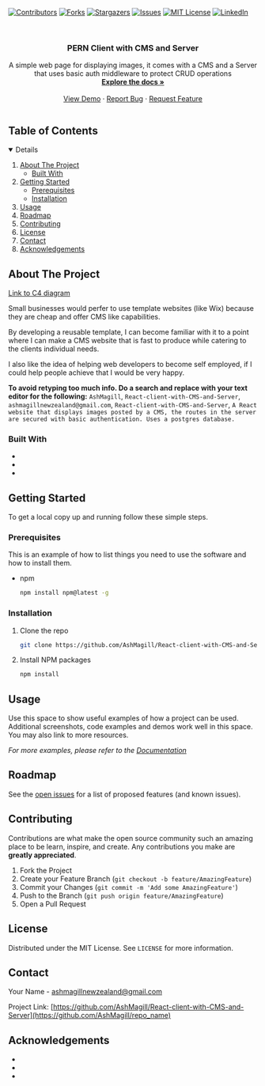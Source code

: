 <!--
*** Thanks for checking out the Best-README-Template. If you have a suggestion
*** that would make this better, please fork the repo and create a pull request
*** or simply open an issue with the tag "enhancement".
*** Thanks again! Now go create something AMAZING! :D
***
***
***
*** To avoid retyping too much info. Do a search and replace for the following:
*** AshMagill, React-client-with-CMS-and-Server, twitter_handle, ashmagillnewzealand@gmail.com, React-client-with-CMS-and-Server, A React website that displays images posted by a CMS, the routes in the server are secured with basic authentication. Uses a postgres database.
-->



<!-- PROJECT SHIELDS -->
<!--
*** I'm using markdown "reference style" links for readability.
*** Reference links are enclosed in brackets [ ] instead of parentheses ( ).
*** See the bottom of this document for the declaration of the reference variables
*** for contributors-url, forks-url, etc. This is an optional, concise syntax you may use.
*** https://www.markdownguide.org/basic-syntax/#reference-style-links
-->
[![Contributors][contributors-shield]][contributors-url]
[![Forks][forks-shield]][forks-url]
[![Stargazers][stars-shield]][stars-url]
[![Issues][issues-shield]][issues-url]
[![MIT License][license-shield]][license-url]
[![LinkedIn][linkedin-shield]][linkedin-url]



<br />
<p align="center">

  <h3 align="center">PERN Client with CMS and Server</h3>

  <p align="center">
    A simple web page for displaying images, it comes with a CMS and a Server that uses basic auth middleware to protect CRUD operations
    <br />
    <a href="https://github.com/AshMagill/React-client-with-CMS-and-Server"><strong>Explore the docs »</strong></a>
    <br />
    <br />
    <a href="https://github.com/AshMagill/React-client-with-CMS-and-Server">View Demo</a>
    ·
    <a href="https://github.com/AshMagill/React-client-with-CMS-and-Server/issues">Report Bug</a>
    ·
    <a href="https://github.com/AshMagill/React-client-with-CMS-and-Server/issues">Request Feature</a>
  </p>
</p>



<!-- TABLE OF CONTENTS -->
  <summary><h2 style="display: inline-block">Table of Contents</h2></summary>
<details open="open">
  <ol>
    <li>
      <a href="#about-the-project">About The Project</a>
      <ul>
        <li><a href="#built-with">Built With</a></li>
      </ul>
    </li>
    <li>
      <a href="#getting-started">Getting Started</a>
      <ul>
        <li><a href="#prerequisites">Prerequisites</a></li>
        <li><a href="#installation">Installation</a></li>
      </ul>
    </li>
    <li><a href="#usage">Usage</a></li>
    <li><a href="#roadmap">Roadmap</a></li>
    <li><a href="#contributing">Contributing</a></li>
    <li><a href="#license">License</a></li>
    <li><a href="#contact">Contact</a></li>
    <li><a href="#acknowledgements">Acknowledgements</a></li>
  </ol>
</details>



<!-- ABOUT THE PROJECT -->
## About The Project

  <a href="https://raw.githubusercontent.com/AshMagill/Readme/main/images/Pern%20C4%20Diagram.png?token=AQZ3OBXAICRLYNCWHRXRGITAYA4OM">
  <p>Link to C4 diagram</p>
  </a>

Small businesses would perfer to use
template websites (like Wix) because they are 
cheap and offer CMS like capabilities.

By developing a reusable template, I 
can become familiar with it to a point
where I can make a CMS website that
is fast to produce while catering to 
the clients individual needs.

I also like the idea of helping web developers to become self employed, if I could help people achieve that I would be very happy.

**To avoid retyping too much info. Do a search and replace with your text editor for the following:**
`AshMagill`, `React-client-with-CMS-and-Server`, `ashmagillnewzealand@gmail.com`, `React-client-with-CMS-and-Server`, `A React website that displays images posted by a CMS, the routes in the server are secured with basic authentication. Uses a postgres database.`


### Built With

* []()
* []()
* []()



<!-- GETTING STARTED -->
## Getting Started

To get a local copy up and running follow these simple steps.

### Prerequisites

This is an example of how to list things you need to use the software and how to install them.
* npm
  ```sh
  npm install npm@latest -g
  ```

### Installation

1. Clone the repo
   ```sh
   git clone https://github.com/AshMagill/React-client-with-CMS-and-Server.git
   ```
2. Install NPM packages
   ```sh
   npm install
   ```



<!-- USAGE EXAMPLES -->
## Usage

Use this space to show useful examples of how a project can be used. Additional screenshots, code examples and demos work well in this space. You may also link to more resources.

_For more examples, please refer to the [Documentation](https://example.com)_



<!-- ROADMAP -->
## Roadmap

See the [open issues](https://github.com/AshMagill/React-client-with-CMS-and-Server/issues) for a list of proposed features (and known issues).



<!-- CONTRIBUTING -->
## Contributing

Contributions are what make the open source community such an amazing place to be learn, inspire, and create. Any contributions you make are **greatly appreciated**.

1. Fork the Project
2. Create your Feature Branch (`git checkout -b feature/AmazingFeature`)
3. Commit your Changes (`git commit -m 'Add some AmazingFeature'`)
4. Push to the Branch (`git push origin feature/AmazingFeature`)
5. Open a Pull Request



<!-- LICENSE -->
## License

Distributed under the MIT License. See `LICENSE` for more information.



<!-- CONTACT -->
## Contact

Your Name - ashmagillnewzealand@gmail.com

Project Link: [https://github.com/AshMagill/React-client-with-CMS-and-Server](https://github.com/AshMagill/repo_name)



<!-- ACKNOWLEDGEMENTS -->
## Acknowledgements

* []()
* []()
* []()





<!-- MARKDOWN LINKS & IMAGES -->
<!-- https://www.markdownguide.org/basic-syntax/#reference-style-links -->
[contributors-shield]: https://img.shields.io/github/contributors/AshMagill/repo.svg?style=for-the-badge
[contributors-url]: https://github.com/AshMagill/repo/graphs/contributors
[forks-shield]: https://img.shields.io/github/forks/AshMagill/repo.svg?style=for-the-badge
[forks-url]: https://github.com/AshMagill/repo/network/members
[stars-shield]: https://img.shields.io/github/stars/AshMagill/repo.svg?style=for-the-badge
[stars-url]: https://github.com/AshMagill/repo/stargazers
[issues-shield]: https://img.shields.io/github/issues/AshMagill/repo.svg?style=for-the-badge
[issues-url]: https://github.com/AshMagill/repo/issues
[license-shield]: https://img.shields.io/github/license/AshMagill/repo.svg?style=for-the-badge
[license-url]: https://github.com/AshMagill/repo/blob/master/LICENSE.txt
[linkedin-shield]: https://img.shields.io/badge/-LinkedIn-black.svg?style=for-the-badge&logo=linkedin&colorB=555
[linkedin-url]: https://linkedin.com/in/AshMagill

